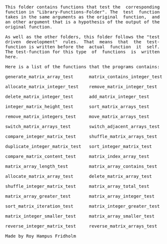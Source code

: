 
<pre>
This folder contains functions that test the  corresponding
function in "Library-Functions-Folder". The  test  function
takes in the same arguments as the original  function,  and
an other argument that is a hypothesis of the output of the
original function.

As well as the other folders, this folder follows the "test
driven  development"  rules.  That  means  that  the  test-
function is written before the  actual  function  it  self.
The test-function for this type  of  functions  is  written
here.

Here is a list of the functions that the programs contains:

generate_matrix_array_test      matrix_contains_integer_test

allocate_matrix_integer_test    remove_matrix_integer_test

delete_matrix_integer_test      add_matrix_integer_test

integer_matrix_height_test      sort_matrix_arrays_test

remove_matrix_integers_test     move_matrix_arrays_test

switch_matrix_arrays_test       switch_adjacent_arrays_test

compare_integer_matrix_test     shuffle_matrix_arrays_test

duplicate_integer_matrix_test   sort_integer_matrix_test

compare_matrix_content_test     matrix_index_array_test

matrix_array_length_test        matrix_array_contains_test

allocate_matrix_array_test      delete_matrix_array_test

shuffle_integer_matrix_test     matrix_array_total_test

matrix_array_greater_test       matrix_array_integer_test

sort_matrix_iteration_test      matrix_integer_greater_test

matrix_integer_smaller_test     matrix_array_smaller_test

reverse_integer_matrix_test     reverse_matrix_arrays_test

Made by Roy Hampus Fridholm
</pre>
